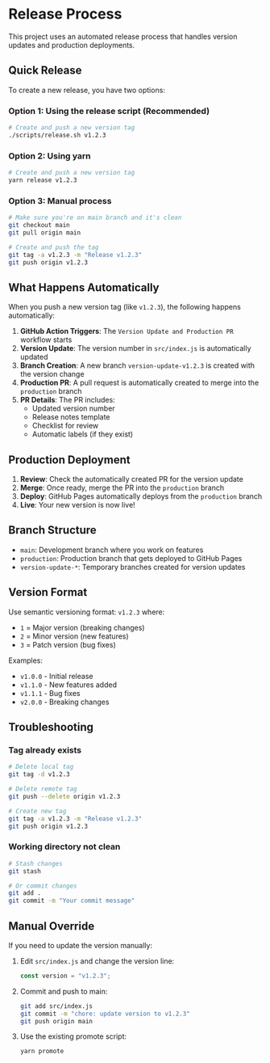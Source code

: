 # Release Process

This project uses an automated release process that handles version updates and production deployments.

## Quick Release

To create a new release, you have two options:

### Option 1: Using the release script (Recommended)
```bash
# Create and push a new version tag
./scripts/release.sh v1.2.3
```

### Option 2: Using yarn
```bash
# Create and push a new version tag
yarn release v1.2.3
```

### Option 3: Manual process
```bash
# Make sure you're on main branch and it's clean
git checkout main
git pull origin main

# Create and push the tag
git tag -a v1.2.3 -m "Release v1.2.3"
git push origin v1.2.3
```

## What Happens Automatically

When you push a new version tag (like `v1.2.3`), the following happens automatically:

1. **GitHub Action Triggers**: The `Version Update and Production PR` workflow starts
2. **Version Update**: The version number in `src/index.js` is automatically updated
3. **Branch Creation**: A new branch `version-update-v1.2.3` is created with the version change
4. **Production PR**: A pull request is automatically created to merge into the `production` branch
5. **PR Details**: The PR includes:
   - Updated version number
   - Release notes template
   - Checklist for review
   - Automatic labels (if they exist)

## Production Deployment

1. **Review**: Check the automatically created PR for the version update
2. **Merge**: Once ready, merge the PR into the `production` branch
3. **Deploy**: GitHub Pages automatically deploys from the `production` branch
4. **Live**: Your new version is now live!

## Branch Structure

- `main`: Development branch where you work on features
- `production`: Production branch that gets deployed to GitHub Pages
- `version-update-*`: Temporary branches created for version updates

## Version Format

Use semantic versioning format: `v1.2.3` where:
- `1` = Major version (breaking changes)
- `2` = Minor version (new features)
- `3` = Patch version (bug fixes)

Examples:
- `v1.0.0` - Initial release
- `v1.1.0` - New features added
- `v1.1.1` - Bug fixes
- `v2.0.0` - Breaking changes

## Troubleshooting

### Tag already exists
```bash
# Delete local tag
git tag -d v1.2.3

# Delete remote tag
git push --delete origin v1.2.3

# Create new tag
git tag -a v1.2.3 -m "Release v1.2.3"
git push origin v1.2.3
```

### Working directory not clean
```bash
# Stash changes
git stash

# Or commit changes
git add .
git commit -m "Your commit message"
```

## Manual Override

If you need to update the version manually:

1. Edit `src/index.js` and change the version line:
   ```javascript
   const version = "v1.2.3";
   ```

2. Commit and push to main:
   ```bash
   git add src/index.js
   git commit -m "chore: update version to v1.2.3"
   git push origin main
   ```

3. Use the existing promote script:
   ```bash
   yarn promote
   ```
